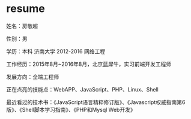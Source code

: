 # resume
姓名：房敬超  

性别：男  

学历：本科 济南大学 2012-2016  网络工程 

工作经历：2015年8月~2016年8月，北京蓝犀牛，实习前端开发工程师  

发展方向：全端工程师

正在点亮的技能点：WebAPP、JavaScript、PHP、Linux、Shell

最近看过的技术书：《JavaScript语言精粹修订版》、《Javascript权威指南第6版》、《Shell脚本学习指南》、《PHP和Mysql Web开发》
